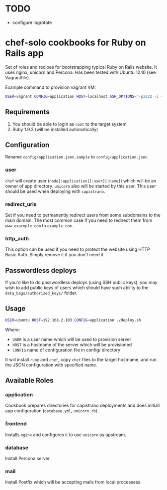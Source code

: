 # TODO

* configure logrotate

# chef-solo cookbooks for Ruby on Rails app

Set of roles and recipes for bootstrapping typical Ruby on Rails website. It uses nginx, unicorn and 
Percona. Has been tested with Ubuntu 12.10 (see Vagrantfile).

Example command to provision vagrant VM:

```bash
USER=vagrant CONFIG=application HOST=localhost SSH_OPTIONS='-p2222 -i ~/.vagrant.d/insecure_private_key' ./deploy.sh
```

## Requirements

1. You should be able to login as `root` to the target system.
2. Ruby 1.9.3 (will be installed automatically)

## Configuration

Rename ```config/application.json.sample``` to ```config/application.json```.

### user

```chef``` will create user (```node[:application][:user][:name]```) which will be an owner of app directory. ```unicorn``` also will be started by this user. This user should be used when deploying with ```capistrano```.

### redirect_urls

Set if you need to permanently redirect users from some subdomains to the main domain. The most common case
if you need to redirect them from ```www.exacmple.com``` to ```example.com```.

### http_auth

This option can be used if you need to protect the website using HTTP Basic Auth. Simply remove it if you don't need it.

## Passwordless deploys

If you'd like to do passwordless deploys (using SSH public keys), you may wish to add public keys of users which should have such ability to the ```data_bags/authorized_keys/``` folder.

## Usage

```bash
USER=ubuntu HOST=192.168.2.103 CONFIG=application ./deploy.sh
```

Where:

* ```USER``` is a user name which will be used to provision server
* ```HOST``` is a hostname of the server which will be provisioned
* ```CONFIG``` name of configuration file in config/ directory

It will install ```ruby``` and ```chef```, copy ```chef``` files to the target hostname, and run the JSON configuration with specified name.

## Available Roles

### application

Cookbook prepares directories for capistrano deployments and does initiall app configuration (```database.yml```, ```unicorn.rb```).

### frontend

Installs ```nginx``` and configures it to use ```unicorn``` as upstream.

### database

Install Percona server.

### mail

Install Postfix which will be accepting mails from local processess.
